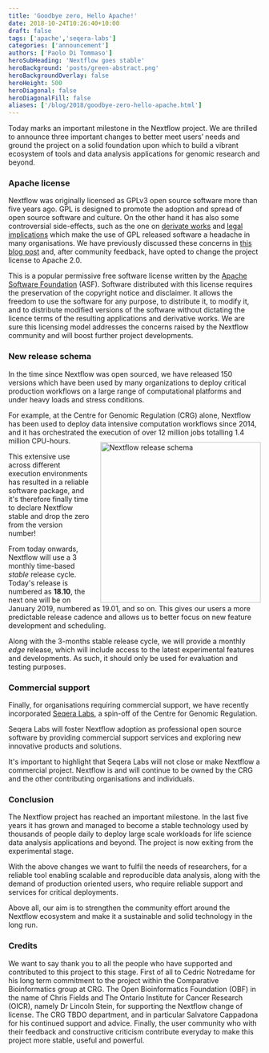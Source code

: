 ```yaml
---
title: 'Goodbye zero, Hello Apache!'
date: 2018-10-24T10:26:40+10:00
draft: false
tags: ['apache','seqera-labs']
categories: ['announcement']
authors: ['Paolo Di Tommaso']
heroSubHeading: 'Nextflow goes stable'
heroBackground: 'posts/green-abstract.png'
heroBackgroundOverlay: false
heroHeight: 500
heroDiagonal: false
heroDiagonalFill: false
aliases: ['/blog/2018/goodbye-zero-hello-apache.html']
---
```


Today marks an important milestone in the Nextflow project. We are thrilled to announce three important changes to better meet users’ needs and ground the project on a solid foundation upon which to build a vibrant ecosystem of tools and data analysis applications for genomic research and beyond.

### Apache license

Nextflow was originally licensed as GPLv3  open source software more than five years ago. GPL is designed to promote the adoption and spread of open source software and culture. On the other hand it has also some controversial side-effects, such as the one on <a href="https://copyleft.org/guide/comprehensive-gpl-guidech5.html" target="_blank" >derivate works</a> and <a href="https://opensource.com/law/14/7/lawsuit-threatens-break-new-ground-gpl-and-software-licensing-issues" target="_blank">legal implications</a> which make the use of GPL released software a headache in many organisations. We have previously discussed these concerns in <a href="/blog/2018/clarification-about-nextflow-license.html" target="_blank">this blog post</a> and, after community feedback, have opted to change the project license to Apache 2.0.

This is a popular permissive free software license written by the <a href="https://www.apache.org/" target="_blank" >Apache Software Foundation</a> (ASF). Software distributed with this license requires the preservation of the copyright notice and disclaimer. It allows the freedom to use the software for any purpose, to distribute it, to modify it, and to distribute modified versions of the software without dictating the licence terms of the resulting applications and derivative works. We are sure this licensing model addresses the concerns raised by the Nextflow community and will boost further project developments.

### New release schema  
In the time since Nextflow was open sourced, we have released 150 versions which have been used by many organizations to deploy critical production workflows on a large range of computational platforms and under heavy loads and stress conditions.

For example, at the Centre for Genomic Regulation (CRG) alone, Nextflow has been used to deploy data intensive computation workflows since 2014, and it has orchestrated the execution of over 12 million jobs totalling 1.4 million CPU-hours.

<img src='/posts/nextflow-release-schema-01.png' alt="Nextflow release schema" style='float:right; width: 240pt; margin-top: -20px; margin-left: 20px' />

This extensive use across different execution environments has resulted in a reliable software package, and it's therefore finally time to declare Nextflow stable and drop the zero from the version number!

From today onwards, Nextflow will use a 3 monthly time-based *stable* release cycle. Today's release is numbered as **18.10**, the next one will be on January 2019, numbered as 19.01, and so on. This gives our users a more predictable release cadence and allows us to better focus on new feature development and scheduling.

Along with the 3-months stable release cycle, we will provide a monthly *edge* release, which will include access to the latest experimental features and developments. As such, it should only be used for evaluation and testing purposes.

### Commercial support
Finally, for organisations requiring commercial support, we have recently incorporated <a href='https://www.seqera.io/' target='_blank'>Seqera Labs</a>, a spin-off of the Centre for Genomic Regulation.

Seqera Labs will foster Nextflow adoption as professional open source software by providing commercial support services and exploring new innovative products and solutions.

It's important to highlight that Seqera Labs will not close or make Nextflow a commercial project. Nextflow is and will continue to be owned by the CRG and the other contributing organisations and individuals.

### Conclusion
The Nextflow project has reached an important milestone. In the last five years it has grown and managed to become a stable technology used by thousands of people daily to deploy large scale workloads for life science data analysis applications and beyond. The project is now exiting from the experimental stage.

With the above changes we want to fulfil the needs of researchers, for a reliable tool enabling scalable and reproducible data analysis, along with the demand of production oriented users, who require reliable support and services for critical deployments.

Above all, our aim is to strengthen the community effort around the Nextflow ecosystem and make it a sustainable and solid technology in the long run.

### Credits
We want to say thank you to all the people who have supported and contributed to this project to this stage. First of all to Cedric Notredame for his long term commitment to the project within the Comparative Bioinformatics group at CRG. The Open Bioinformatics Foundation (OBF) in the name of Chris Fields and The Ontario Institute for Cancer Research (OICR), namely Dr Lincoln Stein, for supporting the Nextflow change of license. The CRG TBDO department, and in particular Salvatore Cappadona for his continued support and advice. Finally, the user community who with their feedback and constructive criticism contribute everyday to make this project more stable, useful and powerful.
